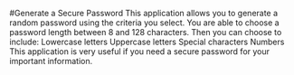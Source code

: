 #Generate a Secure Password
This application allows you to generate a random password using the 
criteria you select.
You are able to choose a password length between 8 and 128 characters.
Then you can choose to include:
Lowercase letters
Uppercase letters 
Special characters
Numbers 
This application is very useful if you need a secure password for your 
important information.